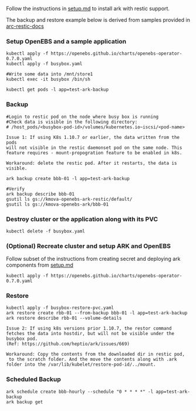 Follow the instructions in [setup.md](./setup.md) to install ark with restic support.

The backup and restore example below is derived from samples provided in [arc-restic-docs](https://heptio.github.io/ark/v0.9.0/restic#setup)


### Setup OpenEBS and a sample application

```
kubectl apply -f https://openebs.github.io/charts/openebs-operator-0.7.0.yaml
kubectl apply -f busybox.yaml

#Write some data into /mnt/store1
kubectl exec -it busybox /bin/sh

kubectl get pods -l app=test-ark-backup
```

### Backup 

```
#Login to restic pod on the node where busy box is running
#Check data is visible in the following directory:
# /host_pods/<busybox-pod-id>/volumes/kubernetes.io~iscsi/<pod-name>
```

```
Issue 1: If using K8s 1.10.7 or earlier, the data written from the pods
will not visible in the restic daemonset pod on the same node. This
feature requires - mount-propogration feature to be enabled in k8s. 

Workaround: delete the restic pod. After it restarts, the data is visible.
```

```
ark backup create bbb-01 -l app=test-ark-backup

#Verify
ark backup describe bbb-01
gsutil ls gs://kmova-openebs-ark-restic/default/
gsutil ls gs://kmova-openebs-ark/bbb-01
```

### Destroy cluster or the application along with its PVC

```
kubectl delete -f busybox.yaml
```


### (Optional) Recreate cluster and setup ARK and OpenEBS

Follow subset of the instructions from creating secret and deploying ark components from [setup.md](./setup.md)

```
kubectl apply -f https://openebs.github.io/charts/openebs-operator-0.7.0.yaml
```

### Restore
```
kubectl apply -f busybox-restore-pvc.yaml
ark restore create rbb-01 --from-backup bbb-01 -l app=test-ark-backup
ark restore describe rbb-01 --volume-details
```

```
Issue 2: If using k8s versions prior 1.10.7, the restor command
fetches the data into hostdir, but will not be visible under the 
busybox pod. 
(Ref: https://github.com/heptio/ark/issues/669)

Workaround: Copy the contents from the downloaded dir in restic pod,
 to the scratch folder. And the move the contents along with .ark 
folder into the /var/lib/kubelet/restore-pod-id/../mount.
```

### Scheduled Backup

```
ark schedule create bbb-hourly --schedule "0 * * * *" -l app=test-ark-backup
ark backup get
```
